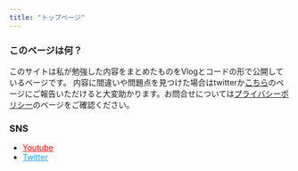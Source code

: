 ```yaml
---
title: "トップページ"
---
```


### このページは何？
このサイトは私が勉強した内容をまとめたものをVlogとコードの形で公開しているページです。
内容に間違いや問題点を見つけた場合はtwitterか<a href="https://kdm.hatenablog.jp/entry/issue">こちら</a>のページにご報告いただけると大変助かります。お問合せについては<a href="https://kdm.hatenablog.jp/privacy-policy">プライバシーポリシー</a>のページをご確認ください。

### SNS

<ul>
<li><a href="https://www.youtube.com/@K_DM" style="color:#FF0000"><i class='fab fa-fw fa-youtube'></i> Youtube </a></li>
<li><a href="https://twitter.com/_K_DM" style="color:#1DA1F2;"><i class='fab fa-fw fa-twitter'></i> Twitter </a></li>
</ul>